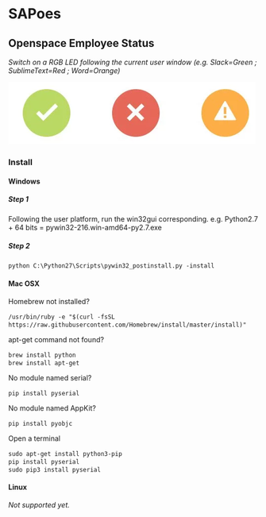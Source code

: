 # SAPoes

## Openspace Employee Status

*Switch on a RGB LED following the current user window (e.g. Slack=Green ; SublimeText=Red ; Word=Orange)*

<img src="resources/status.png" />

### Install

#### Windows

##### Step 1

Following the user platform, run the win32gui corresponding.
e.g. Python2.7 + 64 bits = pywin32-216.win-amd64-py2.7.exe

##### Step 2

    python C:\Python27\Scripts\pywin32_postinstall.py -install

#### Mac OSX

Homebrew not installed?

    /usr/bin/ruby -e "$(curl -fsSL https://raw.githubusercontent.com/Homebrew/install/master/install)"

apt-get command not found?

    brew install python
	brew install apt-get

No module named serial?

	pip install pyserial

No module named AppKit?

	pip install pyobjc

Open a terminal

	sudo apt-get install python3-pip
	pip install pyserial
	sudo pip3 install pyserial

#### Linux

*Not supported yet.*
